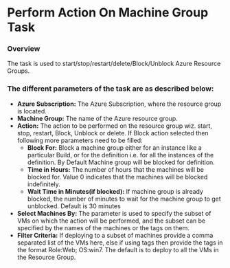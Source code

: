 # Perform Action On Machine Group Task

### Overview

The task is used to start/stop/restart/delete/Block/Unblock Azure Resource Groups. 

### The different parameters of the task are as described below:

- **Azure Subscription:** The Azure Subscription, where the resource group is located.
- **Machine Group:** The name of the Azure resource group.
- **Action:** The action to be performed on the resource group wiz. start, stop, restart, Block, Unblock or delete. If Block action selected then following more parameters need to be filled:
	- **Block For:** Block a machine group either for an instance like a particular Build, or for the definition i.e. for all the instances of the definition. By Default Machine group will be blocked for definition.
	- **Time in Hours:** The number of hours that the machines will be blocked for. Value 0 indicates that the machines will be blocked indefinitely.
	- **Wait Time in Minutes(if blocked):** If machine group is already blocked, the number of minutes to wait for the machine group to get unblocked. Default is 30 minutes
- **Select Machines By:** The parameter is used to specify the subset of VMs on which the action will be performed, and the subset can be specified by the names of the machines or the tags on them.  
- **Filter Criteria:** If deploying to a subset of machines provide a comma separated list of the VMs here, else if using tags then provide the tags in the format Role:Web; OS:win7. The default is to deploy to all the VMs in the Resource Group.
